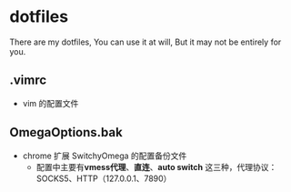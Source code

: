 # dotfiles
There are my dotfiles,  You can use it at will, But it may not be entirely for you. 

## .vimrc

- vim 的配置文件

## OmegaOptions.bak

- chrome 扩展 SwitchyOmega 的配置备份文件
  - 配置中主要有**vmess代理**、**直连**、**auto switch** 这三种，代理协议：SOCKS5、HTTP（127.0.0.1、7890）
